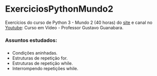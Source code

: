 # ExerciciosPythonMundo2
Exercícios do curso de Python 3 -  Mundo 2 (40 horas) do [site](https://www.cursoemvideo.com/course/python-3-mundo-2/) e canal no [Youtube](https://www.youtube.com/watch?v=nJkVHusJp6E&list=PLHz_AreHm4dk_nZHmxxf_J0WRAqy5Czye): Curso em Vídeo - Professor Gustavo Guanabara.

### Assuntos estudados:<h3>
* Condições aninhadas.
* Estruturas de repetição for.
* Estruturas de repetição while.
* Interrompendo repetições while.
